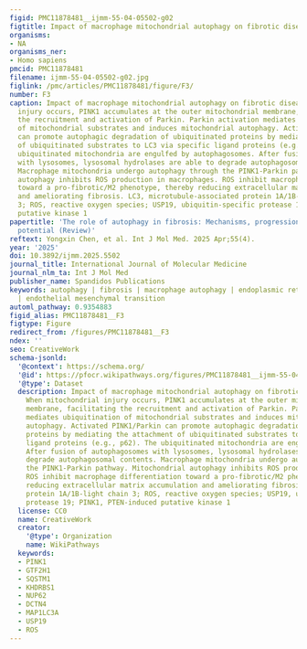 ```yaml
---
figid: PMC11878481__ijmm-55-04-05502-g02
figtitle: Impact of macrophage mitochondrial autophagy on fibrotic diseases
organisms:
- NA
organisms_ner:
- Homo sapiens
pmcid: PMC11878481
filename: ijmm-55-04-05502-g02.jpg
figlink: /pmc/articles/PMC11878481/figure/F3/
number: F3
caption: Impact of macrophage mitochondrial autophagy on fibrotic diseases. When mitochondrial
  injury occurs, PINK1 accumulates at the outer mitochondrial membrane, facilitating
  the recruitment and activation of Parkin. Parkin activation mediates ubiquitination
  of mitochondrial substrates and induces mitochondrial autophagy. Activated PINK1/Parkin
  can promote autophagic degradation of ubiquitinated proteins by mediating the attachment
  of ubiquitinated substrates to LC3 via specific ligand proteins (e.g., p62). The
  ubiquitinated mitochondria are engulfed by autophagosomes. After fusion of autophagosomes
  with lysosomes, lysosomal hydrolases are able to degrade autophagosomal contents.
  Macrophage mitochondria undergo autophagy through the PINK1-Parkin pathway. Mitochondrial
  autophagy inhibits ROS production in macrophages. ROS inhibit macrophage differentiation
  toward a pro-fibrotic/M2 phenotype, thereby reducing extracellular matrix accumulation
  and ameliorating fibrosis. LC3, microtubule-associated protein 1A/1B-light chain
  3; ROS, reactive oxygen species; USP19, ubiquitin-specific protease 19; PINK1, PTEN-induced
  putative kinase 1
papertitle: 'The role of autophagy in fibrosis: Mechanisms, progression and therapeutic
  potential (Review)'
reftext: Yongxin Chen, et al. Int J Mol Med. 2025 Apr;55(4).
year: '2025'
doi: 10.3892/ijmm.2025.5502
journal_title: International Journal of Molecular Medicine
journal_nlm_ta: Int J Mol Med
publisher_name: Spandidos Publications
keywords: autophagy | fibrosis | macrophage autophagy | endoplasmic reticulum stress
  | endothelial mesenchymal transition
automl_pathway: 0.9354883
figid_alias: PMC11878481__F3
figtype: Figure
redirect_from: /figures/PMC11878481__F3
ndex: ''
seo: CreativeWork
schema-jsonld:
  '@context': https://schema.org/
  '@id': https://pfocr.wikipathways.org/figures/PMC11878481__ijmm-55-04-05502-g02.html
  '@type': Dataset
  description: Impact of macrophage mitochondrial autophagy on fibrotic diseases.
    When mitochondrial injury occurs, PINK1 accumulates at the outer mitochondrial
    membrane, facilitating the recruitment and activation of Parkin. Parkin activation
    mediates ubiquitination of mitochondrial substrates and induces mitochondrial
    autophagy. Activated PINK1/Parkin can promote autophagic degradation of ubiquitinated
    proteins by mediating the attachment of ubiquitinated substrates to LC3 via specific
    ligand proteins (e.g., p62). The ubiquitinated mitochondria are engulfed by autophagosomes.
    After fusion of autophagosomes with lysosomes, lysosomal hydrolases are able to
    degrade autophagosomal contents. Macrophage mitochondria undergo autophagy through
    the PINK1-Parkin pathway. Mitochondrial autophagy inhibits ROS production in macrophages.
    ROS inhibit macrophage differentiation toward a pro-fibrotic/M2 phenotype, thereby
    reducing extracellular matrix accumulation and ameliorating fibrosis. LC3, microtubule-associated
    protein 1A/1B-light chain 3; ROS, reactive oxygen species; USP19, ubiquitin-specific
    protease 19; PINK1, PTEN-induced putative kinase 1
  license: CC0
  name: CreativeWork
  creator:
    '@type': Organization
    name: WikiPathways
  keywords:
  - PINK1
  - GTF2H1
  - SQSTM1
  - KHDRBS1
  - NUP62
  - DCTN4
  - MAP1LC3A
  - USP19
  - ROS
---
```

